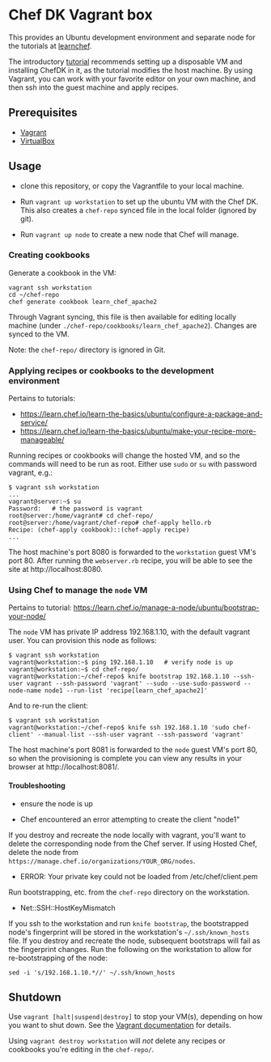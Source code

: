 # Chef DK Vagrant box

This provides an Ubuntu development environment and separate node
for the tutorials at [learnchef](https://learn.chef.io).

The introductory [tutorial](https://learn.chef.io/)
recommends setting up a disposable VM and installing ChefDK in it, as
the tutorial modifies the host machine.  By using Vagrant, you can
work with your favorite editor on your own machine, and then ssh into
the guest machine and apply recipes.

## Prerequisites

* [Vagrant](http://vagrantup.com/downloads)
* [VirtualBox](https://www.virtualbox.org/)

## Usage

* clone this repository, or copy the Vagrantfile to your local machine.

* Run `vagrant up workstation` to set up the ubuntu VM with the Chef
  DK.  This also creates a `chef-repo` synced file in the local folder
  (ignored by git).

* Run `vagrant up node` to create a new node that Chef will manage.

### Creating cookbooks

Generate a cookbook in the VM:

    vagrant ssh workstation
    cd ~/chef-repo
    chef generate cookbook learn_chef_apache2

Through Vagrant syncing, this file is then available for editing
locally machine (under `./chef-repo/cookbooks/learn_chef_apache2`).
Changes are synced to the VM.

Note: the `chef-repo/` directory is ignored in Git.

### Applying recipes or cookbooks to the development environment

Pertains to tutorials:

* https://learn.chef.io/learn-the-basics/ubuntu/configure-a-package-and-service/
* https://learn.chef.io/learn-the-basics/ubuntu/make-your-recipe-more-manageable/

Running recipes or cookbooks will change the hosted VM, and so the
commands will need to be run as root.  Either use `sudo` or `su` with
password vagrant, e.g.:

    $ vagrant ssh workstation
    ...
    vagrant@server:~$ su
    Password:   # the password is vagrant
    root@server:/home/vagrant# cd chef-repo/
    root@server:/home/vagrant/chef-repo# chef-apply hello.rb
    Recipe: (chef-apply cookbook)::(chef-apply recipe)
    ...

The host machine's port 8080 is forwarded to the `workstation` guest
VM's port 80.  After running the `webserver.rb` recipe, you will be
able to see the site at http://localhost:8080.

### Using Chef to manage the `node` VM

Pertains to tutorial: https://learn.chef.io/manage-a-node/ubuntu/bootstrap-your-node/

The `node` VM has private IP address 192.168.1.10, with the default
vagrant user.  You can provision this node as follows:

    $ vagrant ssh workstation
    vagrant@workstation:~$ ping 192.168.1.10   # verify node is up
    vagrant@workstation:~$ cd chef-repo/
    vagrant@workstation:~/chef-repo$ knife bootstrap 192.168.1.10 --ssh-user vagrant --ssh-password 'vagrant' --sudo --use-sudo-password --node-name node1 --run-list 'recipe[learn_chef_apache2]'

And to re-run the client:

    $ vagrant ssh workstation
    vagrant@workstation:~/chef-repo$ knife ssh 192.168.1.10 'sudo chef-client' --manual-list --ssh-user vagrant --ssh-password 'vagrant'

The host machine's port 8081 is forwarded to the `node` guest VM's
port 80, so when the provisioning is complete you can view any results
in your browser at http://localhost:8081/.

#### Troubleshooting

* ensure the node is up

* Chef encountered an error attempting to create the client "node1"

If you destroy and recreate the node locally with vagrant, you'll want
to delete the corresponding node from the Chef server.  If using
Hosted Chef, delete the node from
`https://manage.chef.io/organizations/YOUR_ORG/nodes`.

* ERROR: Your private key could not be loaded from /etc/chef/client.pem

Run bootstrapping, etc. from the `chef-repo` directory on the workstation.

* Net::SSH::HostKeyMismatch

If you ssh to the workstation and run `knife bootstrap`, the
bootstrapped node's fingerprint will be stored in the workstation's
`~/.ssh/known_hosts` file.  If you destroy and recreate the node,
subsequent bootstraps will fail as the fingerprint changes.  Run the
following on the workstation to allow for re-bootstrapping of the
node:

    sed -i 's/192.168.1.10.*//' ~/.ssh/known_hosts


## Shutdown

Use `vagrant [halt|suspend|destroy]` to stop your VM(s), depending on
how you want to shut down.  See the [Vagrant
documentation](https://docs.vagrantup.com/v2/getting-started/teardown.html)
for details.

Using `vagrant destroy workstation` will *not* delete any recipes or
cookbooks you're editing in the `chef-repo/`.
